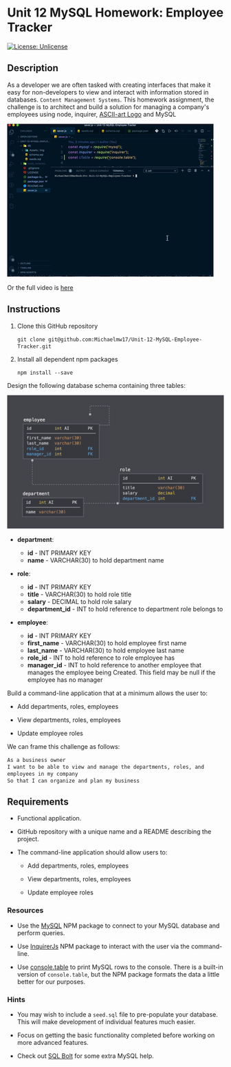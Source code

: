 # Unit 12 MySQL Homework: Employee Tracker

[![License: Unlicense](https://img.shields.io/badge/license-Unlicense-blue.svg)](http://unlicense.org/)<br />

## Description

As a developer we are often tasked with creating interfaces that make it easy for non-developers to view and interact with information stored in databases. `Content Management Systems`. This homework assignment, the challenge is to architect and build a solution for managing a company's employees using node, inquirer, [ASCII-art Logo](https://www.npmjs.com/package/asciiart-logo) and MySQL

![Employee Tracker](./Assets/img/ezgif.com-gif-maker.gif) 

Or the full video is [here](./Assets/img/Untitled.mov)


## Instructions

1. Clone this GitHub repository

   ```
   git clone git@github.com:Michaelmw17/Unit-12-MySQL-Employee-Tracker.git
   ```

2. Install all dependent npm packages

   ```
   npm install --save
   ```
Design the following database schema containing three tables:

![Database Schema](./Assets/img/12-MySQL_02-Homework_Assets_schema.png)

* **department**:

  * **id** - INT PRIMARY KEY
  * **name** - VARCHAR(30) to hold department name

* **role**:

  * **id** - INT PRIMARY KEY
  * **title** -  VARCHAR(30) to hold role title
  * **salary** -  DECIMAL to hold role salary
  * **department_id** -  INT to hold reference to department role belongs to

* **employee**:

  * **id** - INT PRIMARY KEY
  * **first_name** - VARCHAR(30) to hold employee first name
  * **last_name** - VARCHAR(30) to hold employee last name
  * **role_id** - INT to hold reference to role employee has
  * **manager_id** - INT to hold reference to another employee that manages the employee being Created. This field may be null if the employee has no manager
  
Build a command-line application that at a minimum allows the user to:

  * Add departments, roles, employees

  * View departments, roles, employees

  * Update employee roles

We can frame this challenge as follows:

```
As a business owner
I want to be able to view and manage the departments, roles, and employees in my company
So that I can organize and plan my business
```

##  Requirements

* Functional application.

* GitHub repository with a unique name and a README describing the project.

* The command-line application should allow users to:

  * Add departments, roles, employees

  * View departments, roles, employees

  * Update employee roles

### Resources

* Use the [MySQL](https://www.npmjs.com/package/mysql) NPM package to connect to your MySQL database and perform queries.

* Use [InquirerJs](https://www.npmjs.com/package/inquirer/v/0.2.3) NPM package to interact with the user via the command-line.

* Use [console.table](https://www.npmjs.com/package/console.table) to print MySQL rows to the console. There is a built-in version of `console.table`, but the NPM package formats the data a little better for our purposes.

### Hints

* You may wish to include a `seed.sql` file to pre-populate your database. This will make development of individual features much easier.

* Focus on getting the basic functionality completed before working on more advanced features.

* Check out [SQL Bolt](https://sqlbolt.com/) for some extra MySQL help.
